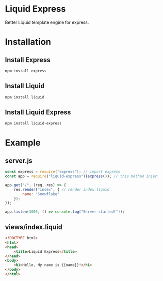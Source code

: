 # Liquid Express
Better Liquid template engine for express.

# Installation
## Install Express

```sh
npm install express

```

## Install Liquid

```sh
npm install liquid

```

## Install Liquid Express

```sh
npm install liquid-express

```

# Example
## server.js

```js
const express = require("express"); // import express
const app = require("liquid-express")(express()); // this method injects liquid view engine to your app

app.get("/", (req, res) => {
    res.render("index", { // render index.liquid
        name: "Snowflake"
    });
});

app.listen(3000, () => console.log("Server started!"));

```

## views/index.liquid

```html
<!DOCTYPE html>
<html>
<head>
    <title>Liquid Express</title>
</head>
<body>
    <h1>Hello, My name is {{name}}!</h1>
</body>
</html>

```
